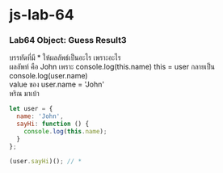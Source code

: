 # js-lab-64
### Lab64 Object: Guess Result3
บรรทัดที่มี * ให้ผลลัพธ์เป็นอะไร เพราะอะไร    
ผลลัพท์ คือ John เพราะ console.log(this.name) this = user กลายเป็น console.log(user.name)   
          value ของ user.name = 'John'    
หริณ มาเบ้า

```JavaScript
let user = {
  name: 'John',
  sayHi: function () {
    console.log(this.name);
  }
};

(user.sayHi)(); // *
```
